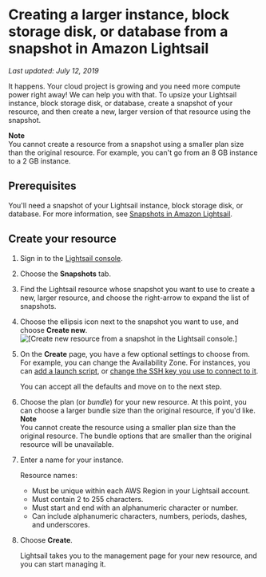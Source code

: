 # Creating a larger instance, block storage disk, or database from a snapshot in Amazon Lightsail<a name="how-to-create-larger-instance-from-snapshot-using-console"></a>

 *Last updated: July 12, 2019* 

It happens\. Your cloud project is growing and you need more compute power right away\! We can help you with that\. To upsize your Lightsail instance, block storage disk, or database, create a snapshot of your resource, and then create a new, larger version of that resource using the snapshot\.

**Note**  
You cannot create a resource from a snapshot using a smaller plan size than the original resource\. For example, you can't go from an 8 GB instance to a 2 GB instance\.

## Prerequisites<a name="create-larger-instance-from-snapshot-using-console-prerequisites"></a>

You'll need a snapshot of your Lightsail instance, block storage disk, or database\. For more information, see [Snapshots in Amazon Lightsail](understanding-instance-snapshots-in-amazon-lightsail.md)\.

## Create your resource<a name="create-larger-resource-from-snapshot"></a>

1. Sign in to the [Lightsail console](https://lightsail.aws.amazon.com/)\.

1. Choose the **Snapshots** tab\.

1. Find the Lightsail resource whose snapshot you want to use to create a new, larger resource, and choose the right\-arrow to expand the list of snapshots\.

1. Choose the ellipsis icon next to the snapshot you want to use, and choose **Create new**\.  
![\[Create new resource from a snapshot in the Lightsail console.\]](https://d9yljz1nd5001.cloudfront.net/en_us/2c7274df55d082980824e6f5d4268a07/images/amazon-lightsail-create-resource-from-snapshot-menu-option.png)

1. On the **Create** page, you have a few optional settings to choose from\. For example, you can change the Availability Zone\. For instances, you can [add a launch script](lightsail-how-to-configure-server-additional-data-shell-script.md), or [change the SSH key you use to connect to it](understanding-ssh-in-amazon-lightsail.md)\.

   You can accept all the defaults and move on to the next step\.

1. Choose the plan \(or *bundle*\) for your new resource\. At this point, you can choose a larger bundle size than the original resource, if you'd like\.
**Note**  
You cannot create the resource using a smaller plan size than the original resource\. The bundle options that are smaller than the original resource will be unavailable\.

1. Enter a name for your instance\.

   Resource names:
   + Must be unique within each AWS Region in your Lightsail account\.
   + Must contain 2 to 255 characters\.
   + Must start and end with an alphanumeric character or number\.
   + Can include alphanumeric characters, numbers, periods, dashes, and underscores\.

1. Choose **Create**\.

   Lightsail takes you to the management page for your new resource, and you can start managing it\.